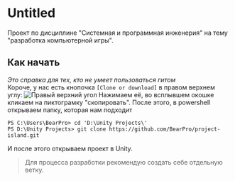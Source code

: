 # Untitled

Проект по дисциплине "Системная и программная инженерия" на тему "разработка компьютерной игры".

## Как начать

_Это справка для тех, кто не умеет пользоваться гитом_  
Короче, у нас есть кнопочка `[Clone or download]` в правом верхнем углу:
![Правый верхний угол](https://pp.userapi.com/c849328/v849328155/1a53d3/8xQkfJoQgAo.jpg)
Нажимаем её, во всплывшем окошке кликаем на пиктограмку "скопировать". После этого, в powershell открываем папку, которая нам подходит

    PS C:\Users\BearPro> cd 'D:\Unity Projects\'
    PS D:\Unity Projects> git clone https://github.com/BearPro/project-island.git

И после этого открываем проект в Unity.
>Для процесса разработки рекомендую создать себе отдельную ветку.

